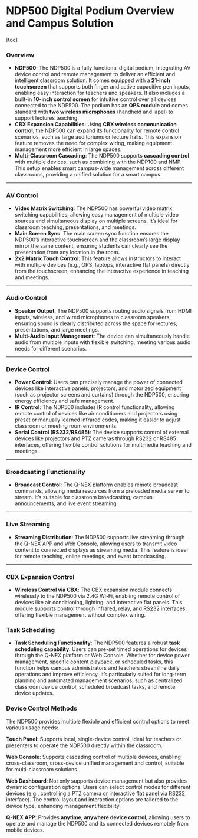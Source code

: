 # NDP500 Digital Podium Overview and Campus Solution

[toc]

### **Overview**

- **NDP500**: The NDP500 is a fully functional digital podium, integrating AV device control and remote management to deliver an efficient and intelligent classroom solution. It comes equipped with a **21-inch touchscreen** that supports both finger and active capacitive pen inputs, enabling easy interaction for teachers and speakers. It also includes a built-in **10-inch control screen** for intuitive control over all devices connected to the NDP500. The podium has an **OPS module** and comes standard with **two wireless microphones** (handheld and lapel) to support lectures teaching.
- **CBX Expansion Capabilities**: Using **CBX wireless communication control**, the NDP500 can expand its functionality for remote control scenarios, such as large auditoriums or lecture halls. This expansion feature removes the need for complex wiring, making equipment management more efficient in large spaces.
- **Multi-Classroom Cascading**: The NDP500 supports **cascading control** with multiple devices, such as combining with the NDP100 and NMP. This setup enables smart campus-wide management across different classrooms, providing a unified solution for a smart campus.

------

### **AV Control**

- **Video Matrix Switching**: The NDP500 has powerful video matrix switching capabilities, allowing easy management of multiple video sources and simultaneous display on multiple screens. It’s ideal for classroom teaching, presentations, and meetings.
- **Main Screen Sync**: The main screen sync function ensures the NDP500’s interactive touchscreen and the classroom’s large display mirror the same content, ensuring students can clearly see the presentation from any location in the room.
- **2x2 Matrix Touch Control**: This feature allows instructors to interact with multiple devices (e.g., OPS, laptops, interactive flat panels) directly from the touchscreen, enhancing the interactive experience in teaching and meetings.

------

### **Audio Control**

- **Speaker Output**: The NDP500 supports routing audio signals from HDMI inputs, wireless, and wired microphones to classroom speakers, ensuring sound is clearly distributed across the space for lectures, presentations, and large meetings.
- **Multi-Audio Input Management**: The device can simultaneously handle audio from multiple inputs with flexible switching, meeting various audio needs for different scenarios.

------

### **Device Control**

- **Power Control**: Users can precisely manage the power of connected devices like interactive panels, projectors, and motorized equipment (such as projector screens and curtains) through the NDP500, ensuring energy efficiency and safe management.
- **IR Control**: The NDP500 includes IR control functionality, allowing remote control of devices like air conditioners and projectors using preset or manually learned infrared codes, making it easier to adjust classroom or meeting room environments.
- **Serial Control (RS232/RS485)**: The device supports control of external devices like projectors and PTZ cameras through RS232 or RS485 interfaces, offering flexible control solutions for multimedia teaching and meetings.

------

### **Broadcasting Functionality**

- **Broadcast Control**: The Q-NEX platform enables remote broadcast commands, allowing media resources from a preloaded media server to stream. It’s suitable for classroom broadcasting, campus announcements, and live event streaming.

------

### **Live Streaming**

- **Streaming Distribution**: The NDP500 supports live streaming through the Q-NEX APP and Web Console, allowing users to transmit video content to connected displays as streaming media. This feature is ideal for remote teaching, online meetings, and event broadcasting.

------

### **CBX Expansion Control**

- **Wireless Control via CBX**: The CBX expansion module connects wirelessly to the NDP500 via 2.4G Wi-Fi, enabling remote control of devices like air conditioning, lighting, and interactive flat panels. This module supports control through infrared, relay, and RS232 interfaces, offering flexible management without complex wiring.

### **Task Scheduling**

- **Task Scheduling Functionality**: The NDP500 features a robust **task scheduling capability**. Users can pre-set timed operations for devices through the Q-NEX platform or Web Console. Whether for device power management, specific content playback, or scheduled tasks, this function helps campus administrators and teachers streamline daily operations and improve efficiency. It’s particularly suited for long-term planning and automated management scenarios, such as centralized classroom device control, scheduled broadcast tasks, and remote device updates.

### **Device Control Methods**

The NDP500 provides multiple flexible and efficient control options to meet various usage needs:

**Touch Panel**: Supports local, single-device control, ideal for teachers or presenters to operate the NDP500 directly within the classroom.

**Web Console**: Supports cascading control of multiple devices, enabling cross-classroom, cross-device unified management and control, suitable for multi-classroom solutions.

**Web Dashboard**: Not only supports device management but also provides dynamic configuration options. Users can select control modes for different devices (e.g., controlling a PTZ camera or interactive flat panel via RS232 interface). The control layout and interaction options are tailored to the device type, enhancing management flexibility.

**Q-NEX APP**: Provides **anytime, anywhere device control**, allowing users to operate and manage the NDP500 and its connected devices remotely from mobile devices.